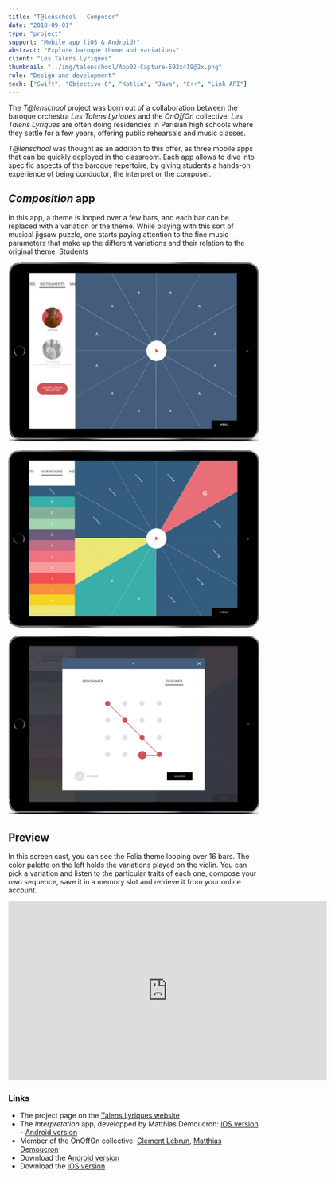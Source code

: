 ```yaml
---
title: "T@lenschool - Composer"
date: "2018-09-01"
type: "project"
support: "Mobile app (iOS & Android)"
abstract: "Explore baroque theme and variations"
client: "Les Talens Lyriques"
thumbnail: "../img/talenschool/App02-Capture-592x419@2x.png"
role: "Design and development"
tech: ["Swift", "Objective-C", "Kotlin", "Java", "C++", "Link API"]
---
```


The *T@lenschool* project was born out of a collaboration between the baroque orchestra *Les Talens Lyriques* and the *OnOffOn* collective. *Les Talens Lyriques* are often doing residencies in Parisian high schools where they settle for a few years, offering public rehearsals and music classes.

*T@lenschool* was thought as an addition to this offer, as three mobile apps that can be quickly deployed in the classroom. Each app allows to dive into specific aspects of the baroque repertoire, by giving students a hands-on experience of being conductor, the interpret or the composer.


## *Composition* app

In this app, a theme is looped over a few bars, and each bar can be replaced with a variation or the theme. While playing with this sort of musical jigsaw puzzle, one starts paying attention to the fine music parameters that make up the different variations and their relation to the original theme. Students 


![Composer](../img/talenschool/at2_instruments.png)

![Composer](../img/talenschool/App02-Capture-592x419@2x.png)

![Composer](../img/talenschool/at2_dessin.png)

## Preview

In this screen cast, you can see the Folia theme looping over 16 bars. The color palette on the left holds the variations played on the violin. You can pick a variation and listen to the particular traits of each one, compose your own sequence, save it in a memory slot and retrieve it from your online account.

<div class="iframe-container">
<iframe src="https://player.vimeo.com/video/338895848" width="640" height="360" frameborder="0" allow="autoplay; fullscreen" allowfullscreen></iframe>
</div>


### Links

- The project page on the  [Talens Lyriques website](https://www.lestalenslyriques.com/en/tlenschool-apps/)
- The *Interpretation* app, developped by Matthias Demoucron: [iOS version](https://itunes.apple.com/fr/app/interpr%C3%A9ter/id1230873613?mt=8) - [Android version](https://play.google.com/store/apps/details?id=com.onoffon.talenschool.atelier3)
- Member of the OnOffOn collective: [Clément Lebrun](http://www.clementlebrun.com/), [Matthias Demoucron](http://www.fingerfiddleapp.com/)
- Download the  [Android version](https://play.google.com/store/apps/details?id=com.onoffon.talenschool.atelier2&pcampaignid=MKT-Other-global-all-co-prtnr-py-PartBadge-Mar2515-1)
- Download the [iOS version](https://itunes.apple.com/fr/app/composer/id1233184310)

